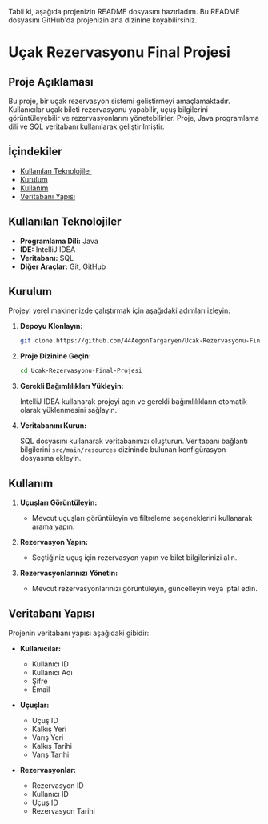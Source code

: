 Tabii ki, aşağıda projenizin README dosyasını hazırladım. Bu README dosyasını GitHub'da projenizin ana dizinine koyabilirsiniz.

# Uçak Rezervasyonu Final Projesi

## Proje Açıklaması

Bu proje, bir uçak rezervasyon sistemi geliştirmeyi amaçlamaktadır. Kullanıcılar uçak bileti rezervasyonu yapabilir, uçuş bilgilerini görüntüleyebilir ve rezervasyonlarını yönetebilirler. Proje, Java programlama dili ve SQL veritabanı kullanılarak geliştirilmiştir.

## İçindekiler

- [Kullanılan Teknolojiler](#kullanılan-teknolojiler)
- [Kurulum](#kurulum)
- [Kullanım](#kullanım)
- [Veritabanı Yapısı](#veritabanı-yapısı)

## Kullanılan Teknolojiler

- **Programlama Dili:** Java
- **IDE:** IntelliJ IDEA
- **Veritabanı:** SQL
- **Diğer Araçlar:** Git, GitHub

## Kurulum

Projeyi yerel makinenizde çalıştırmak için aşağıdaki adımları izleyin:

1. **Depoyu Klonlayın:**

   ```sh
   git clone https://github.com/44AegonTargaryen/Ucak-Rezervasyonu-Final-Projesi.git
   ```

2. **Proje Dizinine Geçin:**

   ```sh
   cd Ucak-Rezervasyonu-Final-Projesi
   ```

3. **Gerekli Bağımlılıkları Yükleyin:**

   IntelliJ IDEA kullanarak projeyi açın ve gerekli bağımlılıkların otomatik olarak yüklenmesini sağlayın.

4. **Veritabanını Kurun:**

   SQL dosyasını kullanarak veritabanınızı oluşturun. Veritabanı bağlantı bilgilerini `src/main/resources` dizininde bulunan konfigürasyon dosyasına ekleyin.

## Kullanım

1. **Uçuşları Görüntüleyin:**
   - Mevcut uçuşları görüntüleyin ve filtreleme seçeneklerini kullanarak arama yapın.

2. **Rezervasyon Yapın:**
   - Seçtiğiniz uçuş için rezervasyon yapın ve bilet bilgilerinizi alın.

3. **Rezervasyonlarınızı Yönetin:**
   - Mevcut rezervasyonlarınızı görüntüleyin, güncelleyin veya iptal edin.

## Veritabanı Yapısı

Projenin veritabanı yapısı aşağıdaki gibidir:

- **Kullanıcılar:**
  - Kullanıcı ID
  - Kullanıcı Adı
  - Şifre
  - Email

- **Uçuşlar:**
  - Uçuş ID
  - Kalkış Yeri
  - Varış Yeri
  - Kalkış Tarihi
  - Varış Tarihi

- **Rezervasyonlar:**
  - Rezervasyon ID
  - Kullanıcı ID
  - Uçuş ID
  - Rezervasyon Tarihi
